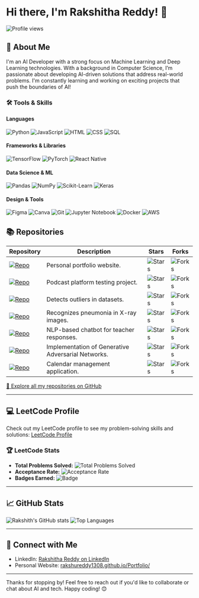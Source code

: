 # Hi there, I'm Rakshitha Reddy! 👋

![Profile views](https://komarev.com/ghpvc/?username=rakshureddy1308&color=brightgreen)  

## 🚀 About Me

I'm an AI Developer with a strong focus on Machine Learning and Deep Learning technologies. With a background in Computer Science, I’m passionate about developing AI-driven solutions that address real-world problems. I'm constantly learning and working on exciting projects that push the boundaries of AI!

### 🛠️ Tools & Skills

#### **Languages**
![Python](https://img.shields.io/badge/-Python-3776AB?style=flat&logo=python&logoColor=white)
![JavaScript](https://img.shields.io/badge/-JavaScript-F7DF1E?style=flat&logo=javascript&logoColor=black)
![HTML](https://img.shields.io/badge/-HTML-E34F26?style=flat&logo=html5&logoColor=white)
![CSS](https://img.shields.io/badge/-CSS-1572B6?style=flat&logo=css3&logoColor=white)
![SQL](https://img.shields.io/badge/-SQL-4479A1?style=flat&logo=postgresql&logoColor=white)

#### **Frameworks & Libraries**
![TensorFlow](https://img.shields.io/badge/-TensorFlow-FF6F00?style=flat&logo=tensorflow&logoColor=white)
![PyTorch](https://img.shields.io/badge/-PyTorch-EE4C2C?style=flat&logo=pytorch&logoColor=white)
![React Native](https://img.shields.io/badge/-React%20Native-61DAFB?style=flat&logo=react&logoColor=black)

#### **Data Science & ML**
![Pandas](https://img.shields.io/badge/-Pandas-150458?style=flat&logo=pandas&logoColor=white)
![NumPy](https://img.shields.io/badge/-NumPy-013243?style=flat&logo=numpy&logoColor=white)
![Scikit-Learn](https://img.shields.io/badge/-Scikit%20Learn-F7931E?style=flat&logo=scikit-learn&logoColor=black)
![Keras](https://img.shields.io/badge/-Keras-D00000?style=flat&logo=keras&logoColor=white)

#### **Design & Tools**
![Figma](https://img.shields.io/badge/-Figma-F24E1E?style=flat&logo=figma&logoColor=white)
![Canva](https://img.shields.io/badge/-Canva-00C4CC?style=flat&logo=canva&logoColor=white)
![Git](https://img.shields.io/badge/-Git-F05032?style=flat&logo=git&logoColor=white)
![Jupyter Notebook](https://img.shields.io/badge/-Jupyter-FA6E06?style=flat&logo=jupyter&logoColor=white)
![Docker](https://img.shields.io/badge/-Docker-2496ED?style=flat&logo=docker&logoColor=white)
![AWS](https://img.shields.io/badge/-AWS-232F3E?style=flat&logo=amazon-aws&logoColor=white)
## 📚 Repositories

| Repository | Description | Stars | Forks |
|------------|-------------|-------|-------|
| [![Repo](https://img.shields.io/badge/Portfolio-blue)](https://github.com/rakshureddy1308/Portfolio) | Personal portfolio website. | ![Stars](https://img.shields.io/github/stars/rakshureddy1308/Portfolio?style=social) | ![Forks](https://img.shields.io/github/forks/rakshureddy1308/Portfolio?style=social) |
| [![Repo](https://img.shields.io/badge/podcast%20test-blue)](https://github.com/rakshureddy1308/podcast-test) | Podcast platform testing project. | ![Stars](https://img.shields.io/github/stars/rakshureddy1308/podcast-test?style=social) | ![Forks](https://img.shields.io/github/forks/rakshureddy1308/podcast-test?style=social) |
| [![Repo](https://img.shields.io/badge/Outlier%20Detection-blue)](https://github.com/rakshureddy1308/OutlierDetection) | Detects outliers in datasets. | ![Stars](https://img.shields.io/github/stars/rakshureddy1308/OutlierDetection?style=social) | ![Forks](https://img.shields.io/github/forks/rakshureddy1308/OutlierDetection?style=social) |
| [![Repo](https://img.shields.io/badge/Pneumonia%20Recognition-blue)](https://github.com/rakshureddy1308/PneumoniaRecognization) | Recognizes pneumonia in X-ray images. | ![Stars](https://img.shields.io/github/stars/rakshureddy1308/PneumoniaRecognization?style=social) | ![Forks](https://img.shields.io/github/forks/rakshureddy1308/PneumoniaRecognization?style=social) |
| [![Repo](https://img.shields.io/badge/Teacher%20ChatBot-blue)](https://github.com/rakshureddy1308/TeacherChatBot) | NLP-based chatbot for teacher responses. | ![Stars](https://img.shields.io/github/stars/rakshureddy1308/TeacherChatBot?style=social) | ![Forks](https://img.shields.io/github/forks/rakshureddy1308/TeacherChatBot?style=social) |
| [![Repo](https://img.shields.io/badge/GAN%20Implementation-blue)](https://github.com/rakshureddy1308/GAN-implementation) | Implementation of Generative Adversarial Networks. | ![Stars](https://img.shields.io/github/stars/rakshureddy1308/GAN-implementation?style=social) | ![Forks](https://img.shields.io/github/forks/rakshureddy1308/GAN-implementation?style=social) |
| [![Repo](https://img.shields.io/badge/Calender-blue)](https://github.com/rakshureddy1308/Calender) | Calendar management application. | ![Stars](https://img.shields.io/github/stars/rakshureddy1308/Calender?style=social) | ![Forks](https://img.shields.io/github/forks/rakshureddy1308/Calender?style=social) |

[🔗 Explore all my repositories on GitHub](https://github.com/rakshureddy1308?tab=repositories)

---
## 💻 LeetCode Profile

Check out my LeetCode profile to see my problem-solving skills and solutions: [LeetCode Profile](https://leetcode.com/Rakshu_reddy)

### 🏆 LeetCode Stats
- **Total Problems Solved:** ![Total Problems Solved](https://img.shields.io/badge/Total%20Problems%20Solved-0-brightgreen) <!-- Replace XXX with your actual total -->
- **Acceptance Rate:** ![Acceptance Rate](https://img.shields.io/badge/Acceptance%20Rate-0%25-yellow) <!-- Replace XX with your actual rate -->
- **Badges Earned:** ![Badge](https://img.shields.io/badge/Badge%20Name-0-brightblue) <!-- Replace with actual badges -->
---

## 📈 GitHub Stats

![Rakshith's GitHub stats](https://github-readme-stats.vercel.app/api?username=rakshureddy1308&show_icons=true&theme=radical)
![Top Languages](https://github-readme-stats.vercel.app/api/top-langs/?username=rakshureddy1308&layout=compact&theme=radical)

---

## 🔗 Connect with Me

- LinkedIn: [Rakshitha Reddy on LinkedIn](https://www.linkedin.com/in/rakshitha-reddy-48b30621b/)
- Personal Website: [rakshureddy1308.github.io/Portfolio/](https://rakshureddy1308.github.io/Portfolio/)

---

Thanks for stopping by! Feel free to reach out if you'd like to collaborate or chat about AI and tech. Happy coding! 😊
